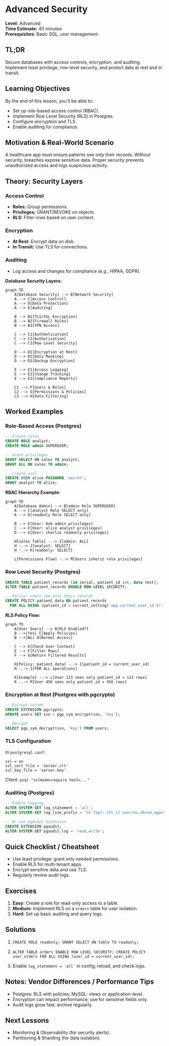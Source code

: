 # Advanced Security

**Level:** Advanced  
**Time Estimate:** 40 minutes  
**Prerequisites:** Basic SQL, user management.

## TL;DR
Secure databases with access controls, encryption, and auditing. Implement least privilege, row-level security, and protect data at rest and in transit.

## Learning Objectives
By the end of this lesson, you'll be able to:
- Set up role-based access control (RBAC).
- Implement Row Level Security (RLS) in Postgres.
- Configure encryption and TLS.
- Enable auditing for compliance.

## Motivation & Real-World Scenario
A healthcare app must ensure patients see only their records. Without security, breaches expose sensitive data. Proper security prevents unauthorized access and logs suspicious activity.

## Theory: Security Layers

### Access Control
- **Roles:** Group permissions.
- **Privileges:** GRANT/REVOKE on objects.
- **RLS:** Filter rows based on user context.

### Encryption
- **At Rest:** Encrypt data on disk.
- **In Transit:** Use TLS for connections.

### Auditing
- Log access and changes for compliance (e.g., HIPAA, GDPR).

**Database Security Layers:**
```mermaid
graph TD
    A[Database Security] --> B[Network Security]
    A --> C[Access Control]
    A --> D[Data Protection]
    A --> E[Auditing]
    
    B --> B1[TLS/SSL Encryption]
    B --> B2[Firewall Rules]
    B --> B3[VPN Access]
    
    C --> C1[Authentication]
    C --> C2[Authorization]
    C --> C3[Row Level Security]
    
    D --> D1[Encryption at Rest]
    D --> D2[Data Masking]
    D --> D3[Backup Encryption]
    
    E --> E1[Access Logging]
    E --> E2[Change Tracking]
    E --> E3[Compliance Reports]
    
    C1 --> F[Users & Roles]
    C2 --> G[Permissions & Policies]
    C3 --> H[Data Filtering]
```

## Worked Examples

### Role-Based Access (Postgres)
```sql
-- Create roles
CREATE ROLE analyst;
CREATE ROLE admin SUPERUSER;

-- Grant privileges
GRANT SELECT ON sales TO analyst;
GRANT ALL ON sales TO admin;

-- Create user
CREATE USER alice PASSWORD 'secret';
GRANT analyst TO alice;
```

**RBAC Hierarchy Example:**
```mermaid
graph TD
    A[Database Admin] --> B[admin Role SUPERUSER]
    A --> C[analyst Role SELECT only]
    A --> D[readonly Role SELECT only]
    
    B --> E[User: bob admin privileges]
    C --> F[User: alice analyst privileges]
    D --> G[User: charlie readonly privileges]
    
    H[sales Table] -.-> I[admin: ALL]
    H -.-> J[analyst: SELECT]
    H -.-> K[readonly: SELECT]
    
    L[Permissions Flow] -.-> M[Users inherit role privileges]
```

### Row Level Security (Postgres)
```sql
CREATE TABLE patient_records (id serial, patient_id int, data text);
ALTER TABLE patient_records ENABLE ROW LEVEL SECURITY;

-- Policy: users see only their records
CREATE POLICY patient_data ON patient_records
  FOR ALL USING (patient_id = current_setting('app.current_user_id')::int);
```

**RLS Policy Flow:**
```mermaid
graph TD
    A[User Query] --> B[RLS Enabled?]
    B -->|Yes| C[Apply Policies]
    B -->|No| D[Normal Access]
    
    C --> E[Check User Context]
    E --> F[Filter Rows]
    F --> G[Return Filtered Results]
    
    H[Policy: patient_data] -.-> I[patient_id = current_user_id]
    H -.-> J[FOR ALL operations]
    
    K[Example] -.-> L[User 123 sees only patient_id = 123 rows]
    K -.-> M[User 456 sees only patient_id = 456 rows]
```

### Encryption at Rest (Postgres with pgcrypto)
```sql
-- Encrypt column
CREATE EXTENSION pgcrypto;
UPDATE users SET ssn = pgp_sym_encrypt(ssn, 'key');

-- Decrypt
SELECT pgp_sym_decrypt(ssn, 'key') FROM users;
```

### TLS Configuration
In `postgresql.conf`:
```
ssl = on
ssl_cert_file = 'server.crt'
ssl_key_file = 'server.key'
```

Client: `psql "sslmode=require host=..."`

### Auditing (Postgres)
```sql
-- Enable logging
ALTER SYSTEM SET log_statement = 'all';
ALTER SYSTEM SET log_line_prefix = '%t [%p]: [%l-1] user=%u,db=%d,app=%a,client=%h ';

-- Or use pgAudit extension
CREATE EXTENSION pgaudit;
ALTER SYSTEM SET pgaudit.log = 'read,write';
```

## Quick Checklist / Cheatsheet
- Use least privilege: grant only needed permissions.
- Enable RLS for multi-tenant apps.
- Encrypt sensitive data and use TLS.
- Regularly review audit logs.

## Exercises

1. **Easy:** Create a role for read-only access to a table.
2. **Medium:** Implement RLS on a `orders` table for user isolation.
3. **Hard:** Set up basic auditing and query logs.

## Solutions

1. `CREATE ROLE readonly; GRANT SELECT ON table TO readonly;`

2. `ALTER TABLE orders ENABLE ROW LEVEL SECURITY; CREATE POLICY user_orders FOR ALL USING (user_id = current_user_id);`

3. Enable `log_statement = 'all'` in config, reload, and check logs.

## Notes: Vendor Differences / Performance Tips
- Postgres: RLS with policies; MySQL: views or application-level.
- Encryption can impact performance; use for sensitive fields only.
- Audit logs grow fast; archive regularly.

## Next Lessons
- Monitoring & Observability (for security alerts).
- Partitioning & Sharding (for data isolation).

